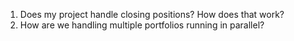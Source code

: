 1. Does my project handle closing positions? How does that work?
2. How are we handling multiple portfolios running in parallel?